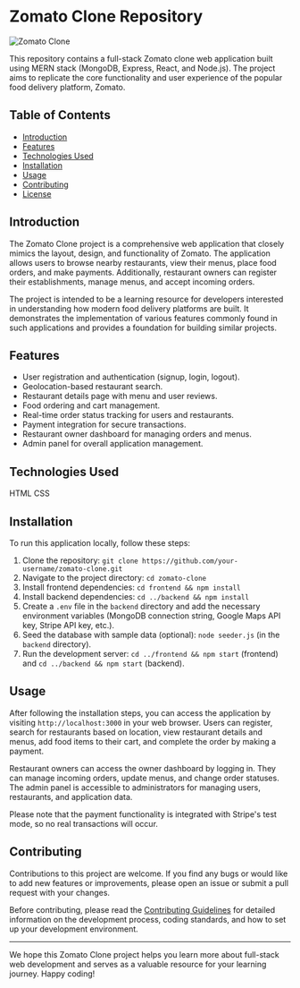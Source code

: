 # Zomato Clone Repository

![Zomato Clone](zomato-clone.png)

This repository contains a full-stack Zomato clone web application built using MERN stack (MongoDB, Express, React, and Node.js). The project aims to replicate the core functionality and user experience of the popular food delivery platform, Zomato.

## Table of Contents

- [Introduction](#introduction)
- [Features](#features)
- [Technologies Used](#technologies-used)
- [Installation](#installation)
- [Usage](#usage)
- [Contributing](#contributing)
- [License](#license)

## Introduction

The Zomato Clone project is a comprehensive web application that closely mimics the layout, design, and functionality of Zomato. The application allows users to browse nearby restaurants, view their menus, place food orders, and make payments. Additionally, restaurant owners can register their establishments, manage menus, and accept incoming orders.

The project is intended to be a learning resource for developers interested in understanding how modern food delivery platforms are built. It demonstrates the implementation of various features commonly found in such applications and provides a foundation for building similar projects.

## Features

- User registration and authentication (signup, login, logout).
- Geolocation-based restaurant search.
- Restaurant details page with menu and user reviews.
- Food ordering and cart management.
- Real-time order status tracking for users and restaurants.
- Payment integration for secure transactions.
- Restaurant owner dashboard for managing orders and menus.
- Admin panel for overall application management.

## Technologies Used
HTML
CSS


## Installation

To run this application locally, follow these steps:

1. Clone the repository: `git clone https://github.com/your-username/zomato-clone.git`
2. Navigate to the project directory: `cd zomato-clone`
3. Install frontend dependencies: `cd frontend && npm install`
4. Install backend dependencies: `cd ../backend && npm install`
5. Create a `.env` file in the `backend` directory and add the necessary environment variables (MongoDB connection string, Google Maps API key, Stripe API key, etc.).
6. Seed the database with sample data (optional): `node seeder.js` (in the `backend` directory).
7. Run the development server: `cd ../frontend && npm start` (frontend) and `cd ../backend && npm start` (backend).

## Usage

After following the installation steps, you can access the application by visiting `http://localhost:3000` in your web browser. Users can register, search for restaurants based on location, view restaurant details and menus, add food items to their cart, and complete the order by making a payment.

Restaurant owners can access the owner dashboard by logging in. They can manage incoming orders, update menus, and change order statuses. The admin panel is accessible to administrators for managing users, restaurants, and application data.

Please note that the payment functionality is integrated with Stripe's test mode, so no real transactions will occur.

## Contributing

Contributions to this project are welcome. If you find any bugs or would like to add new features or improvements, please open an issue or submit a pull request with your changes.

Before contributing, please read the [Contributing Guidelines](CONTRIBUTING.md) for detailed information on the development process, coding standards, and how to set up your development environment.




---

We hope this Zomato Clone project helps you learn more about full-stack web development and serves as a valuable resource for your learning journey. Happy coding!
